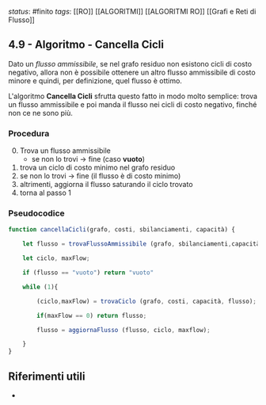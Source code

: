 *status*: #finito 
*tags*: [[RO]] [[ALGORITMI]] [[ALGORITMI RO]] [[Grafi e Reti di Flusso]]

## 4.9 - Algoritmo - Cancella Cicli

Dato un *flusso ammissibile*, se nel grafo residuo non esistono cicli di costo negativo, allora non è possibile ottenere un altro flusso ammissibile di costo minore e quindi, per definizione, quel flusso è ottimo.

L'algoritmo **Cancella Cicli** sfrutta questo fatto in modo molto semplice: trova un flusso ammissibile e poi manda il flusso nei cicli di costo negativo, finché non ce ne sono più.

### Procedura

0. Trova un flusso ammissibile
	* se non lo trovi -> fine (caso **vuoto**)
1. trova un ciclo di costo minimo nel grafo residuo
2. se non lo trovi -> fine (il flusso è di costo minimo)
3. altrimenti, aggiorna il flusso saturando il ciclo trovato
4. torna al passo 1

### Pseudocodice

```js
function cancellaCicli(grafo, costi, sbilanciamenti, capacità) {

	let flusso = trovaFlussoAmmissibile (grafo, sbilanciamenti,capacità);

	let ciclo, maxFlow;

	if (flusso == "vuoto") return "vuoto"

	while (1){

		(ciclo,maxFlow) = trovaCiclo (grafo, costi, capacità, flusso);

		if(maxFlow == 0) return flusso;

		flusso = aggiornaFlusso (flusso, ciclo, maxflow);

	}
}
```
## Riferimenti utili

* 